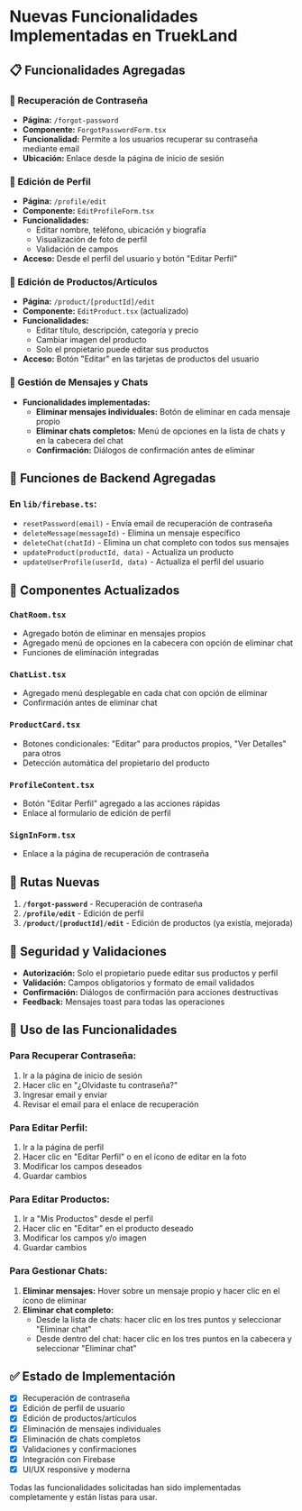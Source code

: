 # Nuevas Funcionalidades Implementadas en TruekLand

## 📋 Funcionalidades Agregadas

### 🔐 Recuperación de Contraseña
- **Página:** `/forgot-password`
- **Componente:** `ForgotPasswordForm.tsx`
- **Funcionalidad:** Permite a los usuarios recuperar su contraseña mediante email
- **Ubicación:** Enlace desde la página de inicio de sesión

### 👤 Edición de Perfil
- **Página:** `/profile/edit` 
- **Componente:** `EditProfileForm.tsx`
- **Funcionalidades:**
  - Editar nombre, teléfono, ubicación y biografía
  - Visualización de foto de perfil
  - Validación de campos
- **Acceso:** Desde el perfil del usuario y botón "Editar Perfil"

### 📝 Edición de Productos/Artículos
- **Página:** `/product/[productId]/edit`
- **Componente:** `EditProduct.tsx` (actualizado)
- **Funcionalidades:**
  - Editar título, descripción, categoría y precio
  - Cambiar imagen del producto
  - Solo el propietario puede editar sus productos
- **Acceso:** Botón "Editar" en las tarjetas de productos del usuario

### 💬 Gestión de Mensajes y Chats
- **Funcionalidades implementadas:**
  - **Eliminar mensajes individuales:** Botón de eliminar en cada mensaje propio
  - **Eliminar chats completos:** Menú de opciones en la lista de chats y en la cabecera del chat
  - **Confirmación:** Diálogos de confirmación antes de eliminar

## 🔧 Funciones de Backend Agregadas

### En `lib/firebase.ts`:
- `resetPassword(email)` - Envía email de recuperación de contraseña
- `deleteMessage(messageId)` - Elimina un mensaje específico
- `deleteChat(chatId)` - Elimina un chat completo con todos sus mensajes
- `updateProduct(productId, data)` - Actualiza un producto
- `updateUserProfile(userId, data)` - Actualiza el perfil del usuario

## 🎨 Componentes Actualizados

### `ChatRoom.tsx`
- Agregado botón de eliminar en mensajes propios
- Agregado menú de opciones en la cabecera con opción de eliminar chat
- Funciones de eliminación integradas

### `ChatList.tsx`
- Agregado menú desplegable en cada chat con opción de eliminar
- Confirmación antes de eliminar chat

### `ProductCard.tsx`
- Botones condicionales: "Editar" para productos propios, "Ver Detalles" para otros
- Detección automática del propietario del producto

### `ProfileContent.tsx`
- Botón "Editar Perfil" agregado a las acciones rápidas
- Enlace al formulario de edición de perfil

### `SignInForm.tsx`
- Enlace a la página de recuperación de contraseña

## 📱 Rutas Nuevas

1. **`/forgot-password`** - Recuperación de contraseña
2. **`/profile/edit`** - Edición de perfil
3. **`/product/[productId]/edit`** - Edición de productos (ya existía, mejorada)

## 🔐 Seguridad y Validaciones

- **Autorización:** Solo el propietario puede editar sus productos y perfil
- **Validación:** Campos obligatorios y formato de email validados
- **Confirmación:** Diálogos de confirmación para acciones destructivas
- **Feedback:** Mensajes toast para todas las operaciones

## 🚀 Uso de las Funcionalidades

### Para Recuperar Contraseña:
1. Ir a la página de inicio de sesión
2. Hacer clic en "¿Olvidaste tu contraseña?"
3. Ingresar email y enviar
4. Revisar el email para el enlace de recuperación

### Para Editar Perfil:
1. Ir a la página de perfil
2. Hacer clic en "Editar Perfil" o en el ícono de editar en la foto
3. Modificar los campos deseados
4. Guardar cambios

### Para Editar Productos:
1. Ir a "Mis Productos" desde el perfil
2. Hacer clic en "Editar" en el producto deseado
3. Modificar los campos y/o imagen
4. Guardar cambios

### Para Gestionar Chats:
1. **Eliminar mensajes:** Hover sobre un mensaje propio y hacer clic en el ícono de eliminar
2. **Eliminar chat completo:** 
   - Desde la lista de chats: hacer clic en los tres puntos y seleccionar "Eliminar chat"
   - Desde dentro del chat: hacer clic en los tres puntos en la cabecera y seleccionar "Eliminar chat"

## ✅ Estado de Implementación

- [x] Recuperación de contraseña
- [x] Edición de perfil de usuario
- [x] Edición de productos/artículos
- [x] Eliminación de mensajes individuales
- [x] Eliminación de chats completos
- [x] Validaciones y confirmaciones
- [x] Integración con Firebase
- [x] UI/UX responsive y moderna

Todas las funcionalidades solicitadas han sido implementadas completamente y están listas para usar.
